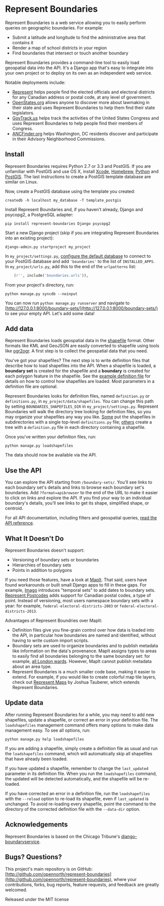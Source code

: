 # Represent Boundaries

Represent Boundaries is a web service allowing you to easily perform queries on geographic boundaries. For example:

* Submit a latitude and longitude to find the administrative area that contains it
* Render a map of school districts in your region
* Find boundaries that intersect or touch another boundary

Represent Boundaries provides a command-line tool to easily load geospatial data into the API. It's a Django app that's easy to integrate into your own project or to deploy on its own as an independent web service.

Notable deployments include:

* [Represent](http://represent.opennorth.ca) helps people find the elected officials and electoral districts for any Canadian address or postal code, at any level of government.
* [OpenStates.org](http://openstates.org/find_your_legislator/) allows anyone to discover more about lawmaking in their state and uses Represent Boundaries to help them find their state legislators.
* [GovTrack.us](https://www.govtrack.us/congress/members) helps track the activities of the United States Congress and uses Represent Boundaries to help people find their members of Congress.
* [ANCFinder.org](http://ancfinder.org/) helps Washington, DC residents discover and participate in their Advisory Neighborhood Commissions.

## Install

Represent Boundaries requires Python 2.7 or 3.3 and PostGIS. If you are unfamiliar with PostGIS and use OS X, install [Xcode](https://itunes.apple.com/us/app/xcode/id497799835), [Homebrew](https://github.com/opennorth/opennorth.ca/wiki/Python-Quick-Start:-OS-X#homebrew), [Python](https://github.com/opennorth/opennorth.ca/wiki/Python-Quick-Start:-OS-X#python-and-virtualenv) and [PostGIS](https://github.com/opennorth/opennorth.ca/wiki/Python-Quick-Start:-OS-X#gdal-and-postgis). The last instructions to create a PostGIS template database are similar on Linux.

Now, create a PostGIS database using the template you created:

    createdb -h localhost my_database -T template_postgis

Install Represent Boundaries and, if you haven't already, Django and psycopg2, a PostgreSQL adapter:

    pip install represent-boundaries Django psycopg2

Start a new Django project (skip if you are integrating Represent Boundaries into an existing project):

    django-admin.py startproject my_project

In `my_project/settings.py`, [configure the default database](https://docs.djangoproject.com/en/dev/ref/contrib/gis/tutorial/#configure-settings-py) to connect to your PostGIS database and add `'boundaries'` to the list of `INSTALLED_APPS`. In `my_project/urls.py`, add this to the end of the `urlpatterns` list:

```python
    (r'', include('boundaries.urls')),
```

From your project's directory, run:

    python manage.py syncdb --noinput

You can now run `python manage.py runserver` and navigate to [http://127.0.0.1:8000/boundary-sets/](http://127.0.0.1:8000/boundary-sets/) to see your empty API. Let's add some data!

## Add data

Represent Boundaries loads geospatial data in the [shapefile](http://en.wikipedia.org/wiki/Shapefile) format. Other formats like KML and GeoJSON are easily converted to shapefile using tools like [ogr2ogr](http://www.gdal.org/ogr2ogr.html). A first step is to collect the geospatial data that you need.

You've got your shapefiles? The next step is to write definition files that describe how to load shapefiles into the API. When a shapefile is loaded, a **boundary set** is created for the shapefile and a **boundary** is created for each polygon feature in the shapefile. See the [example definition file](http://github.com/opennorth/represent-boundaries/blob/master/definition.example.py) for details on how to control how shapefiles are loaded. Most parameters in a definition file are optional.

Represent Boundaries looks for definition files, named `definition.py` or `definitions.py`, in `my_project/data/shapefiles`. You can change this path by setting `BOUNDARIES_SHAPEFILES_DIR` in `my_project/settings.py`. Represent Boundaries will walk the directory tree looking for definition files, so you may organize your shapefiles any way you like. [Some](https://github.com/sunlightlabs/pentagon/blob/master/shapefiles/definitions.py) put the shapefiles in subdirectories with a single top-level `definitions.py` file; [others](https://github.com/opennorth/represent-canada-data) create a tree with a `definition.py` file in each directory containing a shapefile.

Once you've written your definition files, run:

    python manage.py loadshapefiles

The data should now be available via the API.

## Use the API

You can explore the API starting from `/boundary-sets/`. You'll see links to each boundary set's details and links to browse each boundary set's boundaries. Add `?format=apibrowser` to the end of the URL to make it easier to click on links and explore the API. If you find your way to an individual boundary's details, you'll see links to get its shape, simplified shape, or centroid.

For all API documentation, including filters and geospatial queries, [read the API reference](http://represent.opennorth.ca/api/#boundaryset).

## What It Doesn't Do

Represent Boundaries doesn't support:

* Versioning of boundary sets or boundaries
* Hierarchies of boundary sets
* Points in addition to polygons

If you need those features, have a look at [MapIt](http://mapit.poplus.org/). That said, users have found workarounds or built small Django apps to fill in these gaps. For example, [Imago](https://github.com/opencivicdata/imago) introduces "temporal sets" to add dates to boundary sets. [Represent Postcodes](https://github.com/rhymeswithcycle/represent-postcodes) adds support for Canadian postal codes, a type of point. Instead of versioning, most users namespace boundary sets with a year: for example, `federal-electoral-districts-2003` or `federal-electoral-districts-2013`.

Advantages of Represent Boundries over MapIt:

* Definition files give you fine-grain control over how data is loaded into the API, in particular how boundaries are named and identified, without having to write custom import scripts.
* Boundary sets are used to organize boundaries and to publish metadata like information on the data's provenance. MapIt assigns types to areas to easily find all boundaries belonging to the same boundary set: for example, [all London wards](http://mapit.mysociety.org/areas/LBW). However, MapIt cannot publish metadata about an area type.
* Represent Boundaries is a much smaller code base, making it easier to extend. For example, if you would like to create colorful map tile layers, check out [Represent Maps](https://github.com/JoshData/represent-maps) by Joshua Tauberer, which extends Represent Boundaries.

## Update data

After running Represent Boundaries for a while, you may need to add new shapefiles, update a shapefile, or correct an error in your definition file. The `loadshapefiles` management command offers many options to make data management easy. To see all options, run:

    python manage.py help loadshapefiles

If you are adding a shapefile, simply create a definition file as usual and run the `loadshapefiles` command, which will automatically skip all shapefiles that have already been loaded.

If you have updated a shapefile, remember to change the `last_updated` parameter in its definition file. When you run the `loadshapefiles` command, the updated will be detected automatically, and the shapefile will be re-loaded.

If you have corrected an error in a definition file, run the `loadshapefiles` with the `--reload` option to re-load its shapefile, even if `last_updated` is unchanged. To avoid re-loading every shapefile, point the command to the directory of the corrected definition file with the `--data-dir` option.

## Acknowledgements

Represent Boundaries is based on the Chicago Tribune's [django-boundaryservice](http://github.com/newsapps/django-boundaryservice).

## Bugs? Questions?

This project's main repository is on GitHub: [http://github.com/opennorth/represent-boundaries](http://github.com/opennorth/represent-boundaries), where your contributions, forks, bug reports, feature requests, and feedback are greatly welcomed.

Released under the MIT license
